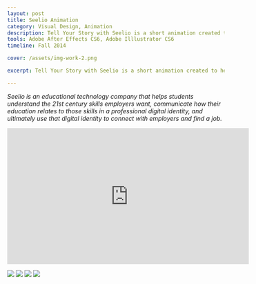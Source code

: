 ```yaml
---
layout: post
title: Seelio Animation
category: Visual Design, Animation
description: Tell Your Story with Seelio is a short animation created to help viewers understand how Seelio can help students tell their stories to stand out in the modern job search. The video is shown to students of partner universities and can also be found in post-registration welcome emails to all users.
tools: Adobe After Effects CS6, Adobe Illlustrator CS6
timeline: Fall 2014

cover: /assets/img-work-2.png

excerpt: Tell Your Story with Seelio is a short animation created to help viewers understand how Seelio can help students tell their stories to stand out in the modern job search.

---
```

*Seelio is an educational technology company that helps students understand the 21st century skills employers want, communicate how their education relates to those skills in a professional digital identity, and ultimately use that digital identity to connect with employers and find a job.*

<div class="work__video"><iframe width="560" height="315" src="https://www.youtube.com/embed/rj9aCdghEGo" frameborder="0" allowfullscreen></iframe></div>

<img class="work__img" src="{{site.baseurl}}/assets/img-seelio-1.jpg"></img>
<img class="work__img" src="{{site.baseurl}}/assets/img-seelio-2.jpg"></img>
<img class="work__img" src="{{site.baseurl}}/assets/img-seelio-3.jpg"></img>
<img class="work__img" src="{{site.baseurl}}/assets/img-seelio-4.jpg"></img>
